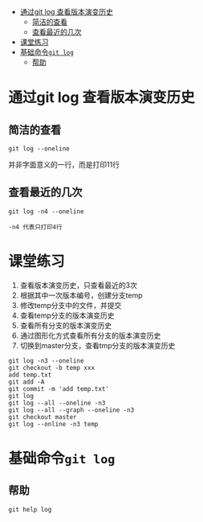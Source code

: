 
<!-- TOC depthFrom:1 depthTo:6 withLinks:1 updateOnSave:1 orderedList:0 -->

- [通过git log 查看版本演变历史](#通过git-log-查看版本演变历史)
	- [简洁的查看](#简洁的查看)
	- [查看最近的几次](#查看最近的几次)
- [课堂练习](#课堂练习)
- [基础命令`git log`](#基础命令git-log)
	- [帮助](#帮助)

<!-- /TOC -->
# 通过git log 查看版本演变历史

## 简洁的查看

```shell
git log --oneline
```
并非字面意义的一行，而是打印11行

## 查看最近的几次

```shell
git log -n4 --oneline
```
`-n4 代表只打印4行`

# 课堂练习

1. 查看版本演变历史，只查看最近的3次
2. 根据其中一次版本编号，创建分支temp
3. 修改temp分支中的文件，并提交
4. 查看temp分支的版本演变历史
5. 查看所有分支的版本演变历史
6. 通过图形化方式查看所有分支的版本演变历史
7. 切换到master分支，查看tmp分支的版本演变历史


```shell
git log -n3 --oneline
git checkout -b temp xxx
add temp.txt
git add -A
git commit -m 'add temp.txt'
git log
git log --all --oneline -n3
git log --all --graph --oneline -n3
git checkout master
git log --online -n3 temp
```

# 基础命令`git log`

## 帮助

```shell
git help log
```
